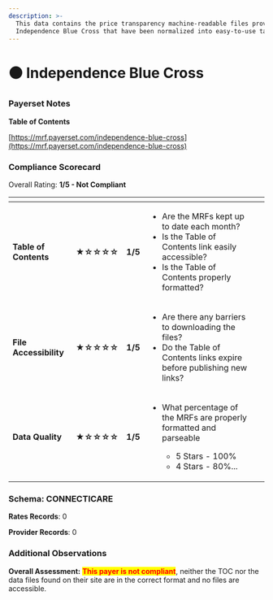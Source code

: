```yaml
---
description: >-
  This data contains the price transparency machine-readable files provided by
  Independence Blue Cross that have been normalized into easy-to-use tables.
---
```


# ⚫ Independence Blue Cross

### Payerset Notes

**Table of Contents**

[https://mrf.payerset.com/independence-blue-cross](https://mrf.payerset.com/independence-blue-cross)

### Compliance Scorecard

Overall Rating: **1/5 - Not Compliant**

<table data-view="cards"><thead><tr><th></th><th></th><th></th><th></th><th data-hidden data-card-cover data-type="files"></th></tr></thead><tbody><tr><td><strong>Table of Contents</strong></td><td><strong>★☆☆☆☆</strong></td><td><strong>1/5</strong></td><td><ul><li>Are the MRFs kept up to date each month? </li><li>Is the Table of Contents link easily accessible?</li><li>Is the Table of Contents properly formatted?</li></ul></td><td></td></tr><tr><td><strong>File Accessibility</strong></td><td><strong>★☆☆☆☆</strong></td><td><strong>1/5</strong></td><td><ul><li>Are there any barriers to downloading the files?</li><li>Do the Table of Contents links expire before publishing new links?</li></ul></td><td></td></tr><tr><td><strong>Data Quality</strong></td><td><strong>★☆☆☆☆</strong></td><td><strong>1/5</strong></td><td><ul><li><p>What percentage of the MRFs are properly formatted and parseable</p><ul><li>5 Stars - 100%</li><li>4 Stars - 80%...</li></ul></li></ul></td><td></td></tr></tbody></table>

### Schema: CONNECTICARE

**Rates Records**: 0

**Provider Records**: 0

### Additional Observations

**Overall Assessment:** <mark style="color:red;">**This payer is not compliant**</mark>, neither the TOC nor the data files found on their site are in the correct format and no files are accessible.&#x20;
